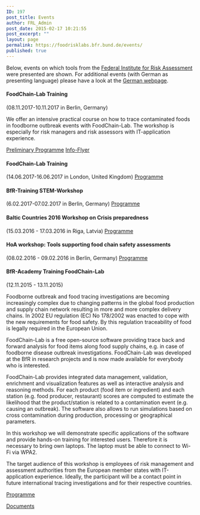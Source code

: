 ```yaml
---
ID: 197
post_title: Events
author: FRL_Admin
post_date: 2015-02-17 10:21:55
post_excerpt: ""
layout: page
permalink: https://foodrisklabs.bfr.bund.de/events/
published: true
---
```

<p style="text-align: left;">Below, events on which tools from the <a href="http://www.bfr.bund.de/en/home.html" target="_blank" rel="noopener noreferrer">Federal Institute for Risk Assessment</a> were presented are shown. For additional events (with German as presenting language) please have a look at the <a href="https://foodrisklabs.bfr.bund.de/index.php/veranstaltungen/">German webpage</a>.</p>

<h4>FoodChain-Lab Training</h4>
(08.11.2017-10.11.2017 in Berlin, Germany)

We offer an intensive practical course on how to trace contaminated foods in foodborne outbreak events with FoodChain-Lab. The workshop is especially for risk managers and risk assessors with IT-application experience.

<tr>
<td><a href="https://foodrisklabs.bfr.bund.de/foodchain-lab-training-germany-092017/" target="_blank" rel="noopener">Preliminary Programme</a></td>
<td><a href="https://foodrisklabs.bfr.bund.de/wp-content/uploads/2015/02/FoodChain-Lab-Workshop-Berlin-2017_Information-flyer.pdf" target="_blank" rel="noopener">Info-Flyer</a></td>
</tr>

<h4>FoodChain-Lab Training</h4>
(14.06.2017-16.06.2017 in London, United Kingdom)
<a href="https://foodrisklabs.bfr.bund.de/foodchain-lab-training-uk-062017/" rel="noopener noreferrer">Programme</a>
<h4>BfR-Training STEM-Workshop</h4>
(6.02.2017-07.02.2017 in Berlin, Germany)
<a href="https://foodrisklabs.bfr.bund.de/index.php/events/bfr-training-stem-workshop/" rel="noopener noreferrer">Programme</a>
<h4>Baltic Countries 2016 Workshop on Crisis preparedness</h4>
(15.03.2016 - 17.03.2016 in Riga, Latvia)
<a href="https://foodrisklabs.bfr.bund.de/index.php/baltic-countries-2016-workshop/">Programme</a>
<h4>HoA workshop: Tools supporting food chain safety assessments</h4>
(08.02.2016 - 09.02.2016 in Berlin, Germany)
<a href="https://foodrisklabs.bfr.bund.de/index.php/hoa-workshop-0809-02-2016/">Programme</a>
<h4>BfR-Academy Training FoodChain-Lab</h4>
(12.11.2015 - 13.11.2015)

Foodborne outbreak and food tracing investigations are becoming increasingly complex due to changing patterns in the global food production and supply chain network resulting in more and more complex delivery chains. In 2002 EU regulation (EC) No 178/2002 was enacted to cope with the new requirements for food safety. By this regulation traceability of food is legally required in the European Union.

FoodChain-Lab is a free open-source software providing trace back and forward analysis for food items along food supply chains, e.g. in case of foodborne disease outbreak investigations. FoodChain-Lab was developed at the BfR in research projects and is now made available for everybody who is interested.

FoodChain-Lab provides integrated data management, validation, enrichment and visualization features as well as interactive analysis and reasoning methods. For each product (food item or ingredient) and each station (e.g. food producer, restaurant) scores are computed to estimate the likelihood that the product/station is related to a contamination event (e.g. causing an outbreak). The software also allows to run simulations based on cross contamination during production, processing or geographical parameters.

In this workshop we will demonstrate specific applications of the software and provide hands-on training for interested users. Therefore it is necessary to bring own laptops. The laptop must be able to connect to Wi-Fi via WPA2.

The target audience of this workshop is employees of risk management and assessment authorities from the European member states with IT-application experience. Ideally, the participant will be a contact point in future international tracing investigations and for their respective countries.

<a href="http://www.bfr.bund.de/cm/349/bfr-academy-training-food-chain-lab.pdf" target="_blank" rel="noopener noreferrer">Programme</a>

<a href="https://foodrisklabs.bfr.bund.de/index.php/international-foodchain-lab-workshop-1213-11-2015/">Documents</a>